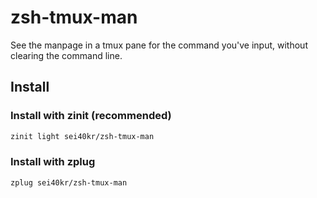 # zsh-tmux-man

See the manpage in a tmux pane for the command you've input, without clearing
the command line.

## Install

### Install with zinit (recommended)

```zsh
zinit light sei40kr/zsh-tmux-man
```

### Install with zplug

```zsh
zplug sei40kr/zsh-tmux-man
```
